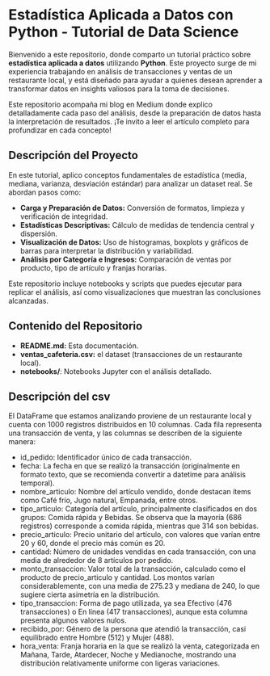 # Estadística Aplicada a Datos con Python - Tutorial de Data Science

Bienvenido a este repositorio, donde comparto un tutorial práctico sobre **estadística aplicada a datos** utilizando **Python**. Este proyecto surge de mi experiencia trabajando en análisis de transacciones y ventas de un restaurante local, y está diseñado para ayudar a quienes desean aprender a transformar datos en insights valiosos para la toma de decisiones.

Este repositorio acompaña mi blog en Medium donde explico detalladamente cada paso del análisis, desde la preparación de datos hasta la interpretación de resultados. ¡Te invito a leer el artículo completo para profundizar en cada concepto!

## Descripción del Proyecto

En este tutorial, aplico conceptos fundamentales de estadística (media, mediana, varianza, desviación estándar) para analizar un dataset real. Se abordan pasos como:
- **Carga y Preparación de Datos:** Conversión de formatos, limpieza y verificación de integridad.
- **Estadísticas Descriptivas:** Cálculo de medidas de tendencia central y dispersión.
- **Visualización de Datos:** Uso de histogramas, boxplots y gráficos de barras para interpretar la distribución y variabilidad.
- **Análisis por Categoría e Ingresos:** Comparación de ventas por producto, tipo de artículo y franjas horarias.

Este repositorio incluye notebooks y scripts que puedes ejecutar para replicar el análisis, así como visualizaciones que muestran las conclusiones alcanzadas.

## Contenido del Repositorio

- **README.md:** Esta documentación.
- **ventas_cafeteria.csv:** el dataset (transacciones de un restaurante local).
- **notebooks/**: Notebooks Jupyter con el análisis detallado.

## Descripción del csv

El DataFrame que estamos analizando proviene de un restaurante local y cuenta con 1000 registros distribuidos en 10 columnas. Cada fila representa una transacción de venta, y las columnas se describen de la siguiente manera:

- id_pedido: Identificador único de cada transacción.
- fecha: La fecha en que se realizó la transacción (originalmente en formato texto, que se recomienda convertir a datetime para análisis temporal).
- nombre_articulo: Nombre del artículo vendido, donde destacan ítems como Café frío, Jugo natural, Empanada, entre otros.
- tipo_articulo: Categoría del artículo, principalmente clasificados en dos grupos: Comida rápida y Bebidas. Se observa que la mayoría (686 registros) corresponde a comida rápida, mientras que 314 son bebidas.
- precio_articulo: Precio unitario del artículo, con valores que varían entre 20 y 60, donde el precio más común es 20.
- cantidad: Número de unidades vendidas en cada transacción, con una media de alrededor de 8 artículos por pedido.
- monto_transaccion: Valor total de la transacción, calculado como el producto de precio_articulo y cantidad. Los montos varían considerablemente, con una media de 275.23 y mediana de 240, lo que sugiere cierta asimetría en la distribución.
- tipo_transaccion: Forma de pago utilizada, ya sea Efectivo (476 transacciones) o En línea (417 transacciones), aunque esta columna presenta algunos valores nulos.
- recibido_por: Género de la persona que atendió la transacción, casi equilibrado entre Hombre (512) y Mujer (488).
- hora_venta: Franja horaria en la que se realizó la venta, categorizada en Mañana, Tarde, Atardecer, Noche y Medianoche, mostrando una distribución relativamente uniforme con ligeras variaciones.
